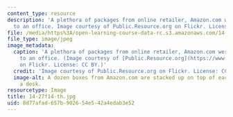 ```yaml
---
content_type: resource
description: 'A plethora of packages from online retailer, Amazon.com were delivered
  to an office. Image courtesy of Public.Resource.org on Flickr. License: CC BY.'
file: /media/https%3A/open-learning-course-data-rc.s3.amazonaws.com/14-27-economics-and-e-commerce-fall-2014/8d77afad657b902654e542a4edab3e52_14-27f14-th.jpg
file_type: image/jpeg
image_metadata:
  caption: 'A plethora of packages from online retailer, Amazon.com were delivered
    to an office. (Image courtesy of [Public.Resource.org](https://www.flickr.com/photos/publicresourceorg/4245550588/sizes/o/)
    on Flickr. License: CC BY.)'
  credit: 'Image courtesy of Public.Resource.org on Flickr. License: CC BY.'
  image-alt: A dozen boxes from Amazon.com are stacked up on top of each other on
    a desk.
resourcetype: Image
title: 14-27f14-th.jpg
uid: 8d77afad-657b-9026-54e5-42a4edab3e52
---
```


